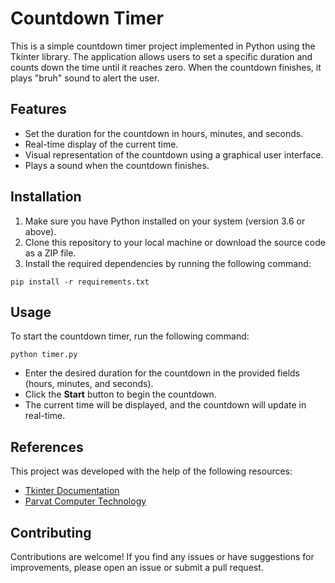 # Countdown Timer
This is a simple countdown timer project implemented in Python using the Tkinter library. The application allows users to set a specific duration and counts down the time until it reaches zero. When the countdown finishes, it plays "bruh" sound to alert the user.

## Features

- Set the duration for the countdown in hours, minutes, and seconds.
- Real-time display of the current time.
- Visual representation of the countdown using a graphical user interface.
- Plays a sound when the countdown finishes.

## Installation

1. Make sure you have Python installed on your system (version 3.6 or above).
2. Clone this repository to your local machine or download the source code as a ZIP file.
3. Install the required dependencies by running the following command:
```
pip install -r requirements.txt
```

## Usage

To start the countdown timer, run the following command:
```
python timer.py
```
- Enter the desired duration for the countdown in the provided fields (hours, minutes, and seconds).
- Click the **Start** button to begin the countdown.
- The current time will be displayed, and the countdown will update in real-time.

## References

This project was developed with the help of the following resources:

- [Tkinter Documentation](https://docs.python.org/3/library/tkinter.html)
- [Parvat Computer Technology](https://www.youtube.com/watch?v=KTlT9saZFYc&pp=ygUeY291bnRkb3duIHRpbWVyIHB5dGhvbiBrdGludGVy)

## Contributing

Contributions are welcome! If you find any issues or have suggestions for improvements, please open an issue or submit a pull request.
